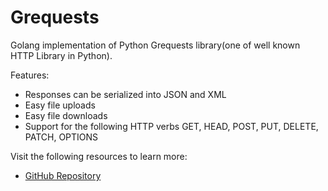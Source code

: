 # Grequests

Golang implementation of Python Grequests library(one of well known HTTP Library in Python).

Features:

- Responses can be serialized into JSON and XML
- Easy file uploads
- Easy file downloads
- Support for the following HTTP verbs GET, HEAD, POST, PUT, DELETE, PATCH, OPTIONS

Visit the following resources to learn more:

- [GitHub Repository](https://github.com/levigross/grequests)
